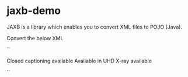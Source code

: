 # jaxb-demo
JAXB is a library which enables you to convert XML files to POJO (Java).

Convert the below XML 

``
<?xml version="1.0" encoding="utf-8"?>
<resources>
    <string name="a11y_closed_captioned">Closed captioning available</string>
    <string name="a11y_uhd">Available in UHD</string>
    <string name="a11y_xray">X-ray available</string>
</resources>

``

